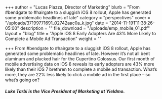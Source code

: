 +++
author = "Lucas Piazza, Director of Marketing"
blurb = "From #bendgate to #hairgate to a sluggish iOS 8 rollout, Apple has generated some problematic headlines of late"
category = "perspectives"
cover = "/uploads/37199771691_02742aac0a_k.jpg"
date = "2014-11-19T11:38:26-05:00"
description = ""
file_download = "/uploads/emp_mobile_01.pdf"
layout = "blog"
title = "Apple iOS 8 Early Adopters Are 43% More Likely to Complete a Mobile Ad Transaction"
weight = ""

+++
From #bendgate to #hairgate to a sluggish iOS 8 rollout, Apple has generated some problematic headlines of late. However it’s not all bent aluminum and plucked hair for the Cupertino Colossus. Our first month of mobile advertising data on iOS 8 reveals its early adopters are 43% more likely than their iOS 7 brethren to complete a mobile ad transaction. What’s more, they are 22% less likely to click a mobile ad in the first place – so what’s going on?

##### Luke Tarbi is the Vice President of Marketing at Yieldmo.